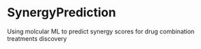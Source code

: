 # SynergyPrediction
Using molcular ML to predict synergy scores for drug combination treatments discovery
